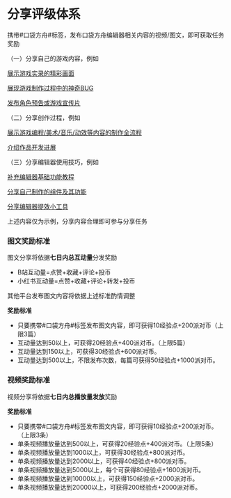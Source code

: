 # 分享评级体系

携带#口袋方舟#标签，发布口袋方舟编辑器相关内容的视频/图文，即可获取任务奖励

（一）分享自己的游戏内容，例如

[展示游戏实录的精彩画面](https://www.bilibili.com/video/BV1624y1x7oC/?share_source=copy_web&vd_source=21886685c6d333418df5b765a776ac92)

[展现游戏制作过程中的神奇BUG](https://www.bilibili.com/video/BV14J4m1Y7NJ/?share_source=copy_web&vd_source=21886685c6d333418df5b765a776ac92)

[发布角色预告或游戏宣传片](https://www.xiaohongshu.com/explore/653a5b03000000001e00f836?app_platform=android&ignoreEngage=true&app_version=8.35.0&share_from_user_hidden=true&type=normal&author_share=1&xhsshare=WeixinSession&shareRedId=ODY7M0lKODo2NzUyOTgwNjY0OTc0PTZC&apptime=1715597894&wechatWid=af919d9c4c3425a94884b470868189a8&wechatOrigin=menu)

（二）分享创作过程，例如

[展示游戏编程/美术/音乐/动效等内容的制作全流程](https://www.bilibili.com/video/BV14f421q7PC/?share_source=copy_web&vd_source=21886685c6d333418df5b765a776ac92)

[介绍作品开发进展](https://www.bilibili.com/video/BV1YB4y1N7tn/?share_source=copy_web&vd_source=21886685c6d333418df5b765a776ac92)

（三）分享编辑器使用技巧，例如

[补充编辑器基础功能教程](https://www.bilibili.com/video/BV1HMWJekEL9/?share_source=copy_web&vd_source=21886685c6d333418df5b765a776ac92)

[分享自己制作的组件及其功能](https://www.bilibili.com/video/BV1gpd6Y1Evd/?share_source=copy_web&vd_source=21886685c6d333418df5b765a776ac92)

[分享编辑器提效小工具](https://www.bilibili.com/video/BV1nx421S7JG/?share_source=copy_web&vd_source=21886685c6d333418df5b765a776ac92)

上述内容仅为示例，分享内容合理即可参与分享任务

### 图文奖励标准

图文分享将依据**七日内总互动量**分发奖励

- B站互动量=点赞+收藏+评论+投币
- 小红书互动量=点赞+收藏+评论+转发+投币

其他平台发布图文内容将依据上述标准酌情调整

**奖励标准**

- 只要携带#口袋方舟#标签发布图文内容，即可获得10经验点+200派对币（上限3篇）
- 互动量达到50以上，可获得20经验点+400派对币。（上限5篇）
- 互动量达到150以上，可获得30经验点+600派对币。
- 互动量达到500以上，不限发布次数，每篇可获得50经验点+1000派对币。

### 视频奖励标准

视频分享将依据**七日内总播放量发放**奖励

**奖励标准**

- 只要携带#口袋方舟#标签发布图文内容，即可获得10经验点+200派对币。（上限3条）
- 单条视频播放量达到500以上，可获得20经验点+400派对币。（上限5条）
- 单条视频播放量达到1000以上，可获得30经验点+800派对币。
- 单条视频播放量达到2000以上，可获得40经验点+800派对币。
- 单条视频播放量达到5000以上，每个可获得80经验点+1600派对币。
- 单条视频播放量达到10000以上，可获得150经验点+2000派对币。
- 单条视频播放量达到20000以上，可获得200经验点+2000派对币。